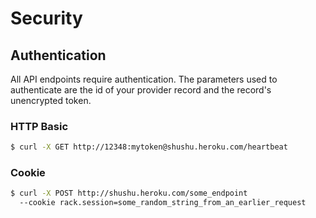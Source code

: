 # Security

## Authentication

All API endpoints require authentication. The parameters used to authenticate
are the id of your provider record and the record's unencrypted token.

### HTTP Basic

```bash
$ curl -X GET http://12348:mytoken@shushu.heroku.com/heartbeat
```
### Cookie

```bash
$ curl -X POST http://shushu.heroku.com/some_endpoint
  --cookie rack.session=some_random_string_from_an_earlier_request
```
